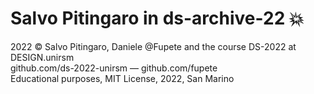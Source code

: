 # Salvo Pitingaro in ds-archive-22 :boom:

2022 © Salvo Pitingaro, Daniele @Fupete and the course DS-2022 at DESIGN.unirsm <br>
github.com/ds-2022-unirsm — github.com/fupete <br>
Educational purposes, MIT License, 2022, San Marino
